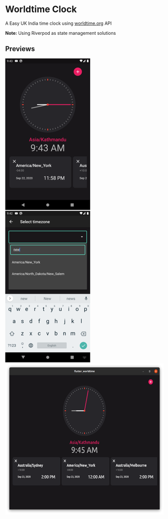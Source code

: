 # Worldtime Clock

A Easy UK India time clock 
using [worldtime.org](http://worldtimeapi.org/) API

**Note:** Using Riverpod as state management solutions

## Previews
<img src="screenshots/1.png" height="480px" /> 
<img src="screenshots/2.png" height="480px" />
<br />
<img src="screenshots/3.png" height="480px" /> 